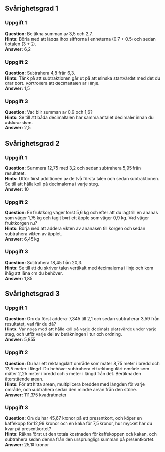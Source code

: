 ## Svårighetsgrad 1

### Uppgift 1
**Question:** Beräkna summan av 3,5 och 2,7.  
**Hints:** Börja med att lägga ihop siffrorna i enheterna (0,7 + 0,5) och sedan tiotalen (3 + 2).  
**Answer:** 6,2

### Uppgift 2
**Question:** Subtrahera 4,8 från 6,3.  
**Hints:** Tänk på att subtraktionen går ut på att minska startvärdet med det du drar bort. Kontrollera att decimaltalen är i linje.  
**Answer:** 1,5

### Uppgift 3
**Question:** Vad blir summan av 0,9 och 1,6?  
**Hints:** Se till att båda decimaltalen har samma antalet decimaler innan du adderar dem.  
**Answer:** 2,5

## Svårighetsgrad 2

### Uppgift 1
**Question:** Summera 12,75 med 3,2 och sedan subtrahera 5,95 från resultatet.  
**Hints:** Utför först additionen av de två första talen och sedan subtraktionen. Se till att hålla koll på decimalerna i varje steg.  
**Answer:** 10

### Uppgift 2
**Question:** En fruktkorg väger först 5,6 kg och efter att du lagt till en ananas som väger 1,75 kg och tagit bort ett äpple som väger 0,9 kg. Vad väger fruktkorgen nu?  
**Hints:** Börja med att addera vikten av ananasen till korgen och sedan subtrahera vikten av äpplet.  
**Answer:** 6,45 kg

### Uppgift 3
**Question:** Subtrahera 18,45 från 20,3.  
**Hints:** Se till att du skriver talen vertikalt med decimalerna i linje och kom ihåg att låna om du behöver.  
**Answer:** 1,85

## Svårighetsgrad 3

### Uppgift 1
**Question:** Om du först adderar 7,345 till 2,1 och sedan subtraherar 3,59 från resultatet, vad får du då?  
**Hints:** Var noga med att hålla koll på varje decimals platsvärde under varje steg, och utför varje del av beräkningen i tur och ordning.  
**Answer:** 5,855

### Uppgift 2
**Question:** Du har ett rektangulärt område som mäter 8,75 meter i bredd och 13,5 meter i längd. Du behöver subtrahera ett rektangulärt område som mäter 2,25 meter i bredd och 5 meter i längd från det. Beräkna den återstående arean.  
**Hints:** För att hitta arean, multiplicera bredden med längden för varje område, och subtrahera sedan den mindre arean från den större.  
**Answer:** 111,375 kvadratmeter

### Uppgift 3
**Question:** Om du har 45,67 kronor på ett presentkort, och köper en kaffekopp för 12,99 kronor och en kaka för 7,5 kronor, hur mycket har du kvar på presentkortet?  
**Hints:** Räkna först ut den totala kostnaden för kaffekoppen och kakan, och subtrahera sedan denna från den ursprungliga summan på presentkortet.  
**Answer:** 25,18 kronor